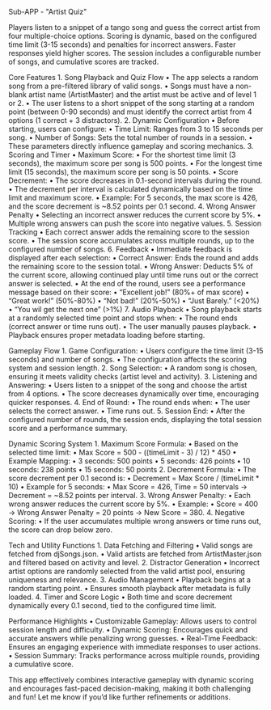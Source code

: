 Sub-APP - "Artist Quiz"

Players listen to a snippet of a tango song and guess the correct artist from four multiple-choice options. Scoring is dynamic, based on the configured time limit (3-15 seconds) and penalties for incorrect answers. Faster responses yield higher scores. The session includes a configurable number of songs, and cumulative scores are tracked.

Core Features
	1.	Song Playback and Quiz Flow
	•	The app selects a random song from a pre-filtered library of valid songs.
	•	Songs must have a non-blank artist name (ArtistMaster) and the artist must be active and of level 1 or 2.
	•	The user listens to a short snippet of the song starting at a random point (between 0-90 seconds) and must identify the correct artist from 4 options (1 correct + 3 distractors).
	2.	Dynamic Configuration
	•	Before starting, users can configure:
	•	Time Limit: Ranges from 3 to 15 seconds per song.
	•	Number of Songs: Sets the total number of rounds in a session.
	•	These parameters directly influence gameplay and scoring mechanics.
	3.	Scoring and Timer
	•	Maximum Score:
	•	For the shortest time limit (3 seconds), the maximum score per song is 500 points.
	•	For the longest time limit (15 seconds), the maximum score per song is 50 points.
	•	Score Decrement:
	•	The score decreases in 0.1-second intervals during the round.
	•	The decrement per interval is calculated dynamically based on the time limit and maximum score.
	•	Example: For 5 seconds, the max score is 426, and the score decrement is ~8.52 points per 0.1 second.
	4.	Wrong Answer Penalty
	•	Selecting an incorrect answer reduces the current score by 5%.
	•	Multiple wrong answers can push the score into negative values.
	5.	Session Tracking
	•	Each correct answer adds the remaining score to the session score.
	•	The session score accumulates across multiple rounds, up to the configured number of songs.
	6.	Feedback
	•	Immediate feedback is displayed after each selection:
	•	Correct Answer: Ends the round and adds the remaining score to the session total.
	•	Wrong Answer: Deducts 5% of the current score, allowing continued play until time runs out or the correct answer is selected.
	•	At the end of the round, users see a performance message based on their score:
	•	“Excellent job!” (80%+ of max score)
	•	“Great work!” (50%-80%)
	•	“Not bad!” (20%-50%)
	•	“Just Barely.” (<20%)
	•	“You wil get the next one” (>1%)
	7.	Audio Playback
	•	Song playback starts at a randomly selected time point and stops when:
	•	The round ends (correct answer or time runs out).
	•	The user manually pauses playback.
	•	Playback ensures proper metadata loading before starting.

Gameplay Flow
	1.	Game Configuration:
	•	Users configure the time limit (3-15 seconds) and number of songs.
	•	The configuration affects the scoring system and session length.
	2.	Song Selection:
	•	A random song is chosen, ensuring it meets validity checks (artist level and activity).
	3.	Listening and Answering:
	•	Users listen to a snippet of the song and choose the artist from 4 options.
	•	The score decreases dynamically over time, encouraging quicker responses.
	4.	End of Round:
	•	The round ends when:
	•	The user selects the correct answer.
	•	Time runs out.
	5.	Session End:
	•	After the configured number of rounds, the session ends, displaying the total session score and a performance summary.

Dynamic Scoring System
	1.	Maximum Score Formula:
	•	Based on the selected time limit:
	•	Max Score = 500 - ((timeLimit - 3) / 12) * 450
	•	Example Mapping:
	•	3 seconds: 500 points
	•	5 seconds: 426 points
	•	10 seconds: 238 points
	•	15 seconds: 50 points
	2.	Decrement Formula:
	•	The score decrement per 0.1 second is:
	•	Decrement = Max Score / (timeLimit * 10)
	•	Example for 5 seconds:
	•	Max Score = 426, Time = 50 intervals → Decrement = ~8.52 points per interval.
	3.	Wrong Answer Penalty:
	•	Each wrong answer reduces the current score by 5%.
	•	Example:
	•	Score = 400 → Wrong Answer Penalty = 20 points → New Score = 380.
	4.	Negative Scoring:
	•	If the user accumulates multiple wrong answers or time runs out, the score can drop below zero.

Tech and Utility Functions
	1.	Data Fetching and Filtering
	•	Valid songs are fetched from djSongs.json.
	•	Valid artists are fetched from ArtistMaster.json and filtered based on activity and level.
	2.	Distractor Generation
	•	Incorrect artist options are randomly selected from the valid artist pool, ensuring uniqueness and relevance.
	3.	Audio Management
	•	Playback begins at a random starting point.
	•	Ensures smooth playback after metadata is fully loaded.
	4.	Timer and Score Logic
	•	Both time and score decrement dynamically every 0.1 second, tied to the configured time limit.

Performance Highlights
	•	Customizable Gameplay: Allows users to control session length and difficulty.
	•	Dynamic Scoring: Encourages quick and accurate answers while penalizing wrong guesses.
	•	Real-Time Feedback: Ensures an engaging experience with immediate responses to user actions.
	•	Session Summary: Tracks performance across multiple rounds, providing a cumulative score.

This app effectively combines interactive gameplay with dynamic scoring and encourages fast-paced decision-making, making it both challenging and fun! Let me know if you’d like further refinements or additions.